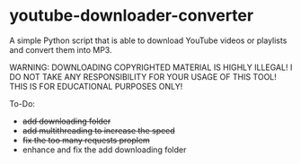 # youtube-downloader-converter
A simple Python script that is able to download YouTube videos or playlists and convert them into MP3.


WARNING: DOWNLOADING COPYRIGHTED MATERIAL IS HIGHLY ILLEGAL!
I DO NOT TAKE ANY RESPONSIBILITY FOR YOUR USAGE OF THIS TOOL!
THIS IS FOR EDUCATIONAL PURPOSES ONLY!


To-Do:
+ <s>add downloading folder</s>
+ <s>add multithreading to increase the speed</s>
+ <s>fix the too many requests proplem</s>
+ enhance and fix the add downloading folder
